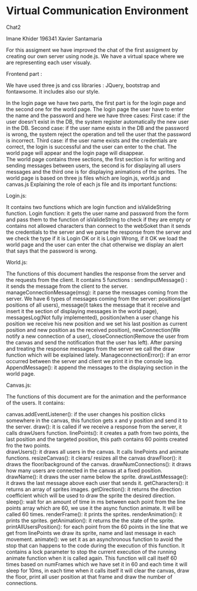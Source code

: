 # Virtual Communication Environment 
Chat2

Imane Khider 196341
Xavier Santamaria 

For this assigment we have improved the chat of the first assigment by creating our own server using node.js.
We have a virtual space where we are representing each user visualy. 

Frontend part :

We have used three js and css libraries : JQuery, bootstrap and fontawsome. It includes also our style.

In the login page we have two parts, the first part is for the login page and the second one for the world page.
The login page the user have to enter the name and the password and here we have three cases:
First case: if the user doesn’t exist in the DB, the system register automatically the new user in the DB.
Second case: if the user name exists in the DB and the password is wrong, the system reject the operation and tell the user that the password is incorrect.
Third case: if the user name exists and the credentials are correct, the login is successful and the user can enter to the chat.
The world page will appear and the login page will disappear.  
The world page contains three sections, the first section is for writing and sending messages between users, the second is for displaying all users messages and the third one is for displaying animations of the sprites.
The world page is based on three js files which are login.js, world.js and canvas.js 
Explaining the role of each js file and its important functions:

Login.js:

It contains two functions which are login function and isValideString function.
Login function: it gets the user name and password from the form and pass them to the function of isValideString to check if they are empty or contains not allowed characters than connect to the webSoket than it sends the credentials to the server and we parse the response from the server and we check the type if it is Login OK or it is Login Wrong, if it OK we load the world page and the user can enter the chat otherwise we display an alert that says that the password is wrong.

World.js:

The functions of this document handles the response from the server and the requests from the client.
It contains 5 functions :
sendInputMessage() : it sends the message from the client to the server.
manageConnectionMessage(msg):  it parse the messages coming from the server. We have 6 types of messages coming from the server: positions(get positions of all users), message(it takes the message that it receive and insert it the section of displaying messages in the world page), messagesLog(Not fully implemented), position(when a user change his position we receive his new position and we set his last position as current position and new position as the received position), newConnection(We notify a new connection of a user), closeConnection(Remove the user from the canvas and send the notification that the user has left). After parsing and treating the response messages from the server we call the draw function which will be explained lately.
ManageconnectionError(): if an error occurred between the server and client we print it in the console log.
AppendMessage(): it append the messages to the displaying section in the world page.

Canvas.js:

The functions of this document are for the animation and the performance of the users. It contains:

canvas.addEventListener(): if the user changes his position clicks somewhere in the canvas, this function gets x and y position and send it to the server.
draw(): it is called if we receive a response from the server, it calls drawUsers function. 
linePoints(): it creates a path from two points, the last position and the targeted position, this path contains 60 points created fro the two points.  
drawUsers(): it draws all users in the canvas. It calls linePoints and animate functions.
resizeCanvas(): it clears/ resizes all the canvas 
drawFloor(): it draws the floor/background of the canvas. 
drawNumConnections(): it draws how many users are connected in the canvas at a fixed position. 
drawName(): it draws the user name below the sprite.
drawLastMessage(): it draws the last message above each user that sends it.
getCharacters(): it returns an array of sprites images.
getDirection(): it returns the direction coefficient which will be used to draw the sprite the desired direction. 
sleep(): wait for an amount of time in ms between each point from the line points array which are 60, we use it the async function animate. It will be called 60 times.
renderFrame():  it prints the sprites.
renderAnimation(): it prints the sprites.
getAnimation(): it returns the the state of the sprite.
printAllUsersPosition(): for each point from the 60 points in the line that we get from linePoints we draw its sprite, name and last message in each movement.
animate(): we set it as an asynchronous function to avoid the stop that can happens to the code during the execution of this function. It contains a lock parameter to stop the current execution of the running animate function when it is called again.
This function will call itself 60 times based on numFrames which we have set it in 60 and each time it will sleep for 10ms, in each time when it calls itself it will clear the canvas, draw the floor, print all user position at that frame and draw the number of connections. 
